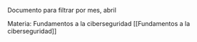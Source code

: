 Documento para filtrar por mes, abril

Materia: Fundamentos a la ciberseguridad [[Fundamentos a la ciberseguridad]]